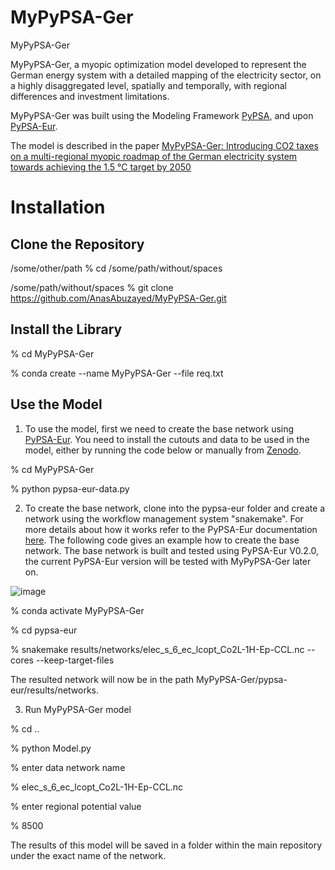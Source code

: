 # MyPyPSA-Ger
MyPyPSA-Ger

MyPyPSA-Ger, a myopic optimization model developed to represent the German energy system with a detailed mapping of the electricity sector, on a highly disaggregated level, spatially and temporally, with regional differences and investment limitations.

MyPyPSA-Ger was built using the Modeling Framework [PyPSA](https://github.com/PyPSA/pypsa), and upon [PyPSA-Eur](https://github.com/PyPSA/pypsa-eur).

The model is described in the paper [MyPyPSA-Ger: Introducing CO2 taxes on a multi-regional myopic roadmap of the German electricity system towards achieving the 1.5 °C target by 2050](https://www.sciencedirect.com/science/article/pii/S0306261922000587)




# Installation 

## Clone the Repository 

/some/other/path % cd /some/path/without/spaces

/some/path/without/spaces % git clone https://github.com/AnasAbuzayed/MyPyPSA-Ger.git


## Install the Library

% cd MyPyPSA-Ger

% conda create --name MyPyPSA-Ger --file req.txt

## Use the Model
1. To use the model, first we need to create the base network using [PyPSA-Eur](https://github.com/PyPSA/pypsa-eur). You need to install the cutouts and data to be used in the model, either by running the code below or manually from [Zenodo](https://zenodo.org/record/6827030#.YtFzv3bP1zo).

% cd MyPyPSA-Ger

% python pypsa-eur-data.py

2. To create the base network, clone into the pypsa-eur folder and create a network using the workflow management system "snakemake". For more details about how it works refer to the PyPSA-Eur documentation [here](https://pypsa-eur.readthedocs.io/en/latest/tutorial.html). The following code gives an example how to create the base network. The base network is built and tested using PyPSA-Eur V0.2.0, the current PyPSA-Eur version will be tested with MyPyPSA-Ger later on. 

![image](https://user-images.githubusercontent.com/60949903/178725004-1464261c-2a74-49a5-abeb-fba698463fef.png)

% conda activate MyPyPSA-Ger

% cd pypsa-eur

% snakemake results/networks/elec_s_6_ec_lcopt_Co2L-1H-Ep-CCL.nc --cores --keep-target-files

The resulted network will now be in the path MyPyPSA-Ger/pypsa-eur/results/networks.

3. Run MyPyPSA-Ger model

% cd ..

% python Model.py

% enter data network name

% elec_s_6_ec_lcopt_Co2L-1H-Ep-CCL.nc

% enter regional potential value

% 8500

The results of this model will be saved in a folder within the main repository under the exact name of the network.
